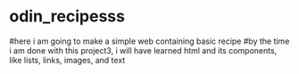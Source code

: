 # odin_recipesss
#here i am going to make a simple web containing basic recipe
#by the time i am done with this project3, i will have learned html and its components, like lists, links, images, and text